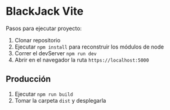 # BlackJack Vite

Pasos para ejecutar proyecto:

1. Clonar repositorio
2. Ejecutar ```npm install``` para reconstruir los módulos de node
3. Correr el devServer ```npm run dev```
4. Abrir en el navegador la ruta ```https://localhost:5000```

## Producción

1. Ejecutar ```npm run build```
2. Tomar la carpeta ```dist``` y desplegarla